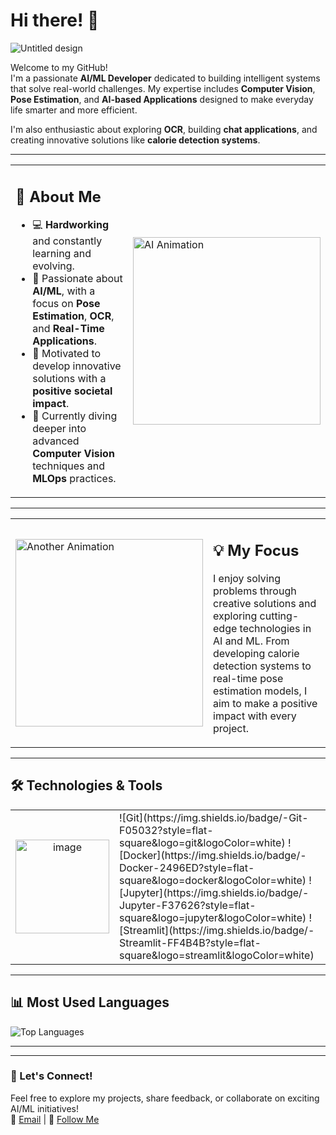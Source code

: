 # Hi there! 👋  
![Untitled design](https://github.com/user-attachments/assets/6e3b9c77-4b9b-4175-845c-f9701a27d711)

Welcome to my GitHub!  
I'm a passionate **AI/ML Developer** dedicated to building intelligent systems that solve real-world challenges. My expertise includes **Computer Vision**, **Pose Estimation**, and **AI-based Applications** designed to make everyday life smarter and more efficient.

I'm also enthusiastic about exploring **OCR**, building **chat applications**, and creating innovative solutions like **calorie detection systems**.

---

<table>
  <tr>
    <td>
      <h2>🚀 About Me</h2>
      <ul>
        <li>💻 <b>Hardworking</b> and constantly learning and evolving.</li>
        <li>🤖 Passionate about <b>AI/ML</b>, with a focus on <b>Pose Estimation</b>, <b>OCR</b>, and <b>Real-Time Applications</b>.</li>
        <li>🔧 Motivated to develop innovative solutions with a <b>positive societal impact</b>.</li>
        <li>🌱 Currently diving deeper into advanced <b>Computer Vision</b> techniques and <b>MLOps</b> practices.</li>
      </ul>
    </td>
    <td>
      <img src="https://user-images.githubusercontent.com/74038190/213910842-5a320d6b-e48f-4d41-a901-0e6a357e8dae.gif" alt="AI Animation" width="300">
    </td>
  </tr>
</table>

---

<table>
  <tr>
    <td>
      <img src="https://user-images.githubusercontent.com/74038190/235224431-e8c8c12e-6826-47f1-89fb-2ddad83b3abf.gif" alt="Another Animation" width="300">
    </td>
    <td>
      <h2>💡 My Focus</h2>
      <p>
        I enjoy solving problems through creative solutions and exploring cutting-edge technologies in AI and ML. From developing calorie detection systems to real-time pose estimation models, I aim to make a positive impact with every project.
      </p>
    </td>
  </tr>
</table>

---

## 🛠️ Technologies & Tools
<table>
  <tr>
    <td align="center">
      <img src="https://github.com/user-attachments/assets/6c192b56-53b4-43fc-805b-ef975a180669" alt="image" width="150" />
    </td>
    <td>
      ![Git](https://img.shields.io/badge/-Git-F05032?style=flat-square&logo=git&logoColor=white)  
      ![Docker](https://img.shields.io/badge/-Docker-2496ED?style=flat-square&logo=docker&logoColor=white)  
      ![Jupyter](https://img.shields.io/badge/-Jupyter-F37626?style=flat-square&logo=jupyter&logoColor=white)  
      ![Streamlit](https://img.shields.io/badge/-Streamlit-FF4B4B?style=flat-square&logo=streamlit&logoColor=white)
    </td>
  </tr>
</table>

---

## 📊 Most Used Languages  
![Top Languages](https://github-readme-stats.vercel.app/api/top-langs/?username=kbhumik27&layout=compact&theme=radical)


---


---

### 🌟 Let's Connect!  
Feel free to explore my projects, share feedback, or collaborate on exciting AI/ML initiatives!  
📩 [Email](mailto:kapsb27@gmail.com) | 🌟 [Follow Me](https://github.com/kbhumik27)
